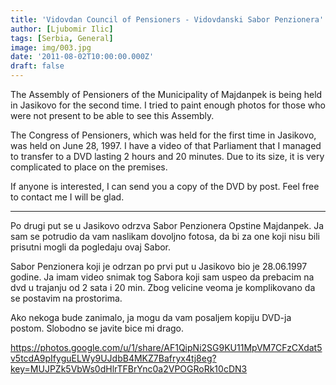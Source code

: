 ```yaml
---
title: 'Vidovdan Council of Pensioners - Vidovdanski Sabor Penzionera'
author: [Ljubomir Ilic]
tags: [Serbia, General]
image: img/003.jpg
date: '2011-08-02T10:00:00.000Z'
draft: false
---
```


The Assembly of Pensioners of the Municipality of Majdanpek is being held in Jasikovo for the second time. I tried to paint enough photos for those who were not present to be able to see this Assembly.

The Congress of Pensioners, which was held for the first time in Jasikovo, was held on June 28, 1997. I have a video of that Parliament that I managed to transfer to a DVD lasting 2 hours and 20 minutes. Due to its size, it is very complicated to place on the premises.

If anyone is interested, I can send you a copy of the DVD by post. Feel free to contact me I will be glad.

--------

Po drugi put se u Jasikovo odrzva Sabor Penzionera Opstine Majdanpek. Ja sam se potrudio da vam naslikam dovoljno fotosa, da bi za one koji nisu bili prisutni mogli da pogledaju ovaj Sabor.

Sabor Penzionera koji je odrzan po prvi put u Jasikovo bio je 28.06.1997 godine. Ja imam video snimak tog Sabora koji sam uspeo da prebacim na dvd u trajanju od 2 sata i 20 min. Zbog velicine veoma je komplikovano da se postavim na prostorima.

Ako nekoga bude zanimalo, ja mogu da vam posaljem kopiju DVD-ja postom. Slobodno se javite bice mi drago.

https://photos.google.com/u/1/share/AF1QipNi2SG9KU11MpVM7CFzCXdat5v5tcdA9pIfyguELWy9UJdbB4MKZ7Bafryx4tj8eg?key=MUJPZk5VbWs0dHlrTFBrYnc0a2VPOGRoRk10cDN3
